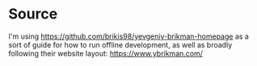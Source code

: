 
# Source

I'm using https://github.com/brikis98/yevgeniy-brikman-homepage as a sort of guide for how to run offline development, as well as broadly following their website layout: https://www.ybrikman.com/

